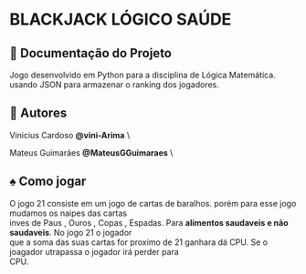 # BLACKJACK LÓGICO SAÚDE

:red_circle: Documentação do Projeto 
-----------------------

Jogo desenvolvido em Python para a disciplina de Lógica Matemática. usando JSON para armazenar 
o ranking dos jogadores.

:tophat: Autores 
---------------------
Vinicius Cardoso **@vini-Arima** \

Mateus Guimarães **@MateusGGuimaraes** \

:spades: Como jogar 
---------------------
O jogo 21 consiste em um jogo de cartas de baralhos. porém para esse jogo mudamos os naipes das cartas \
inves de Paus , Ouros , Copas , Espadas. Para **alimentos saudaveis e não saudaveis**. No jogo 21 o jogador \
que a soma das suas cartas for proximo de 21 ganhara dá CPU. Se o joagador utrapassa o jogador irá perder para \
CPU. 
